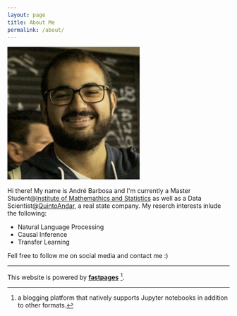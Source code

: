 ```yaml
---
layout: page
title: About Me
permalink: /about/
---
```

<img src="/_pages/images/myself.png" width="300" height="300"/>


Hi there! My name is André Barbosa and I'm currently a Master Student@[Institute of Mathemathics and Statistics](https://www.ime.usp.br/en/institute) as well as a Data Scientist@[QuintoAndar](https://www.quintoandar.com.br/), a real state company. My reserch interests inlude the following:
- Natural Language Processing
- Causal Inference
- Transfer Learning


Fell free to follow me on social media and contact me :)

---
This website is powered by **[fastpages](https://github.com/fastai/fastpages)** [^1].



[^1]:a blogging platform that natively supports Jupyter notebooks in addition to other formats.
